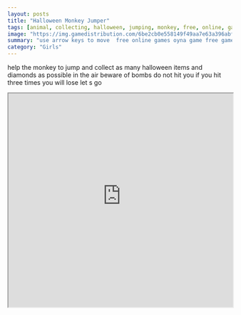 ```yaml
---
layout: posts
title: "Halloween Monkey Jumper"
tags: [animal, collecting, halloween, jumping, monkey, free, online, games, oyna, game, free, games, play, play, games]
image: "https://img.gamedistribution.com/6be2cb0e558149f49aa7e63a396abf68.jpg"
summary: "use arrow keys to move  free online games oyna game free games play play games"
category: "Girls"
---
```


help the monkey to jump and collect as many halloween items and diamonds as possible in the air beware of bombs do not hit you if you hit three times you will lose let s go

<iframe width="100%" height="480px;" src="https://html5.gamedistribution.com/6be2cb0e558149f49aa7e63a396abf68/"></iframe>